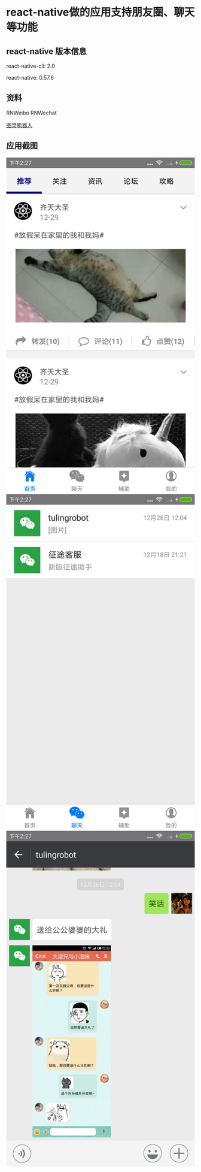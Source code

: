 # react-native做的应用支持朋友圈、聊天等功能

## react-native 版本信息

react-native-cli: 2.0

react-native: 0.57.6

## 资料

RNWeibo RNWechat

[图灵机器人](http://www.tuling123.com/)

## 应用截图
![朋友圈截图](https://raw.githubusercontent.com/11lin/react-native-xztzs/master/screenshot/Screenshot_2018-12-29-14-27-29-807_com.awesomeproject.png)
![聊天截图](https://raw.githubusercontent.com/11lin/react-native-xztzs/master/screenshot/Screenshot_2018-12-29-14-27-54-782_com.awesomeproject.png)
![聊天截图](https://raw.githubusercontent.com/11lin/react-native-xztzs/master/screenshot/Screenshot_2018-12-29-14-27-49-886_com.awesomeproject.png)